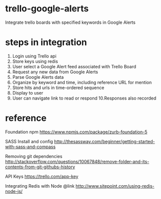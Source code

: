 # trello-google-alerts
Integrate trello boards with specified keywords in Google Alerts

# steps in integration
1. Login using Trello api
2. Store keys using redis
3. User select a Google Alert feed associated with Trello Board
4. Request any new data from Google Alerts
5. Parse Google Alerts data
6. Organize by keyword and time, including reference URL for mention
7. Store hits and urls in time-ordered sequence
8. Display to user
9. User can navigate link to read or respond
10.Responses also recorded

# reference

Foundation npm
https://www.npmjs.com/package/zurb-foundation-5

SASS Install and config
http://thesassway.com/beginner/getting-started-with-sass-and-compass

Removing git dependencies
http://stackoverflow.com/questions/10067848/remove-folder-and-its-contents-from-git-githubs-history

API Keys
https://trello.com/app-key

Integrating Redis with Node
@link http://www.sitepoint.com/using-redis-node-js/


